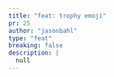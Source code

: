 ```yaml
---
title: "feat: trophy emoji"
pr: 25
author: "jasonbahl"
type: "feat"
breaking: false
description: |
  null
---
```

